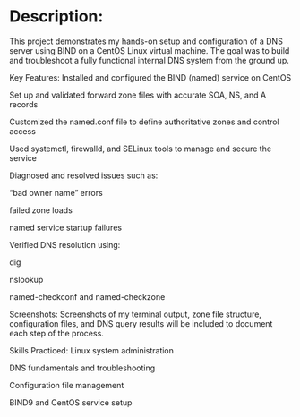 #  Description:
This project demonstrates my hands-on setup and configuration of a DNS server using BIND on a CentOS Linux virtual machine. The goal was to build and troubleshoot a fully functional internal DNS system from the ground up.


Key Features:
Installed and configured the BIND (named) service on CentOS

Set up and validated forward zone files with accurate SOA, NS, and A records

Customized the named.conf file to define authoritative zones and control access

Used systemctl, firewalld, and SELinux tools to manage and secure the service

Diagnosed and resolved issues such as:

“bad owner name” errors

failed zone loads

named service startup failures

Verified DNS resolution using:

dig

nslookup

named-checkconf and named-checkzone



Screenshots:
Screenshots of my terminal output, zone file structure, configuration files, and DNS query results will be included to document each step of the process.












Skills Practiced:
Linux system administration

DNS fundamentals and troubleshooting

Configuration file management

BIND9 and CentOS service setup

